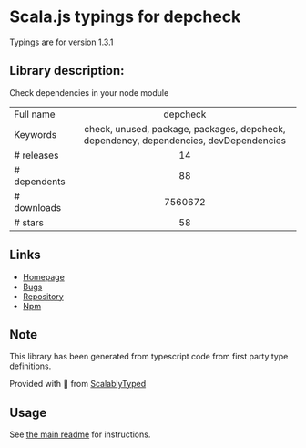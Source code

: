 
# Scala.js typings for depcheck

Typings are for version 1.3.1

## Library description:
Check dependencies in your node module

|                    |                 |
| ------------------ | :-------------: |
| Full name          | depcheck |
| Keywords           | check, unused, package, packages, depcheck, dependency, dependencies, devDependencies |
| # releases         | 14 |
| # dependents       | 88 |
| # downloads        | 7560672 |
| # stars            | 58 |

## Links
- [Homepage](https://github.com/depcheck/depcheck#readme)
- [Bugs](https://github.com/depcheck/depcheck/issues)
- [Repository](https://github.com/depcheck/depcheck)
- [Npm](https://www.npmjs.com/package/depcheck)
    


## Note
This library has been generated from typescript code from first party type definitions.

Provided with :purple_heart: from [ScalablyTyped](https://github.com/oyvindberg/ScalablyTyped)

## Usage
See [the main readme](../../readme.md) for instructions.


